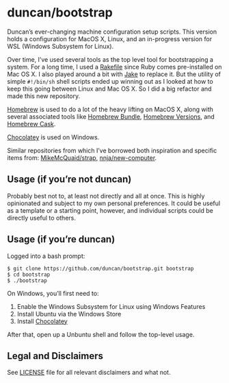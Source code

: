 # duncan/bootstrap

Duncan’s ever-changing machine configuration setup scripts. This version holds a configuration for MacOS X, Linux, and an in-progress version for WSL (Windows Subsystem for Linux). 

Over time, I’ve used several tools as the top level tool for bootstrapping a system. For a long time, I used a [Rakefile](https://ruby.github.io/rake/) since Ruby comes pre-installed on Mac OS X. I also played around a bit with [Jake](http://jakejs.com/) to replace it. But the utility of simple `#!/bin/sh` shell scripts ended up winning out as I looked at how to keep this going between Linux and Mac OS X. So I did a big refactor and made this new repository.

[Homebrew](https://brew.sh/) is used to do a lot of the heavy lifting on MacOS X, along with several associated tools like [Homebrew Bundle](https://github.com/Homebrew/homebrew-bundle), [Homebrew Versions](https://github.com/Homebrew/homebrew-versions), and [Homebrew Cask](https://github.com/Homebrew/homebrew-cask). 

[Chocolatey](https://chocolatey.org/) is used on Windows.

Similar repositories from which I’ve borrowed both inspiration and specific items from: [MikeMcQuaid/strap](https://github.com/MikeMcQuaid/strap/blob/master/bin/strap.sh), [nnja/new-computer](https://github.com/nnja/new-computer).

## Usage (if you’re not duncan)

Probably best not to, at least not directly and all at once. This is highly opinionated and subject to my own personal preferences. It could be useful as a template or a starting point, however, and individual scripts could be directly useful to others.

## Usage (if you’re duncan)

Logged into a bash prompt:

```
$ git clone https://github.com/duncan/bootstrap.git bootstrap
$ cd bootstrap
$ ./bootstrap
```

On Windows, you’ll first need to:

1. Enable the Windows Subsystem for Linux using Windows Features
2. Install Ubuntu via the Windows Store
3. Install [Chocolatey](https://chocolatey.org/install)

After that, open up a Unbuntu shell and follow the top-level usage.

## Legal and Disclaimers

See [LICENSE](LICENSE) file for all relevant disclaimers and what not. 